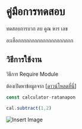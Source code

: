 # คู่มือการทดสอบ

ทดสอบการบวก ลบ คูณ หาร เลข

อะเฮือกกกกกกกกกกกกกกกกกกกก

## วิธีการใช้งาน

วิธีการ Require Module

ต้องเปิดหาข้อมูลจาก [[ดาวน์โหลดที่นี่](www.google.com)]

```js
const calculator-ratanapon
```

```js
cal.subtract(1,2)
```

![Insert Image](https://user-images.githubusercontent.com/53287174/61846502-838d8a80-aed1-11e9-9f4b-a49912083a38.png)
